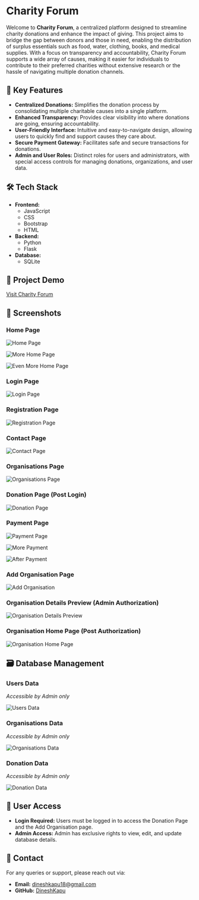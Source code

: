 # Charity Forum

Welcome to **Charity Forum**, a centralized platform designed to streamline charity donations and enhance the impact of giving. This project aims to bridge the gap between donors and those in need, enabling the distribution of surplus essentials such as food, water, clothing, books, and medical supplies. With a focus on transparency and accountability, Charity Forum supports a wide array of causes, making it easier for individuals to contribute to their preferred charities without extensive research or the hassle of navigating multiple donation channels.

## 🌟 Key Features

- **Centralized Donations:** Simplifies the donation process by consolidating multiple charitable causes into a single platform.
- **Enhanced Transparency:** Provides clear visibility into where donations are going, ensuring accountability.
- **User-Friendly Interface:** Intuitive and easy-to-navigate design, allowing users to quickly find and support causes they care about.
- **Secure Payment Gateway:** Facilitates safe and secure transactions for donations.
- **Admin and User Roles:** Distinct roles for users and administrators, with special access controls for managing donations, organizations, and user data.

## 🛠️ Tech Stack

- **Frontend:** 
  - JavaScript
  - CSS
  - Bootstrap
  - HTML
- **Backend:**
  - Python
  - Flask
- **Database:**
  - SQLite

## 🚀 Project Demo

[Visit Charity Forum](https://charityforum.pythonanywhere.com/)

## 📸 Screenshots

### Home Page
![Home Page](https://github.com/DineshKapu/Charity_Forum/assets/127214742/9168ac7f-f8e5-466d-9cb7-2d1701841f43)

![More Home Page](https://github.com/DineshKapu/Charity_Forum/assets/127214742/42d69216-9cb3-4921-aeeb-a8973de358b1)

![Even More Home Page](https://github.com/DineshKapu/Charity_Forum/assets/127214742/63f6bbda-1ba8-4e1c-ab4f-7e57f50c2608)

### Login Page
![Login Page](https://github.com/DineshKapu/Charity_Forum/assets/127214742/b0ac4646-d223-4af1-a8aa-fe21b368c98b)

### Registration Page
![Registration Page](https://github.com/DineshKapu/Charity_Forum/assets/127214742/88552466-7e12-4759-8d39-c15f314f568f)

### Contact Page
![Contact Page](https://github.com/DineshKapu/Charity_Forum/assets/127214742/3efb01bd-6fb9-45e8-bc96-92d7783eb2e9)

### Organisations Page
![Organisations Page](https://github.com/DineshKapu/Charity_Forum/assets/127214742/0080bb90-50aa-45de-8bef-435b11f63b87)

### Donation Page (Post Login)
![Donation Page](https://github.com/DineshKapu/Charity_Forum/assets/127214742/3cca49b1-3e9a-4436-bbd8-26d19ea71035)

### Payment Page
![Payment Page](https://github.com/DineshKapu/Charity_Forum/assets/127214742/97862291-cdb4-478b-ab08-93b64357443f)

![More Payment](https://github.com/DineshKapu/Charity_Forum/assets/127214742/e6d99be4-1485-4304-8783-2b8f66827f1c)

![After Payment](https://github.com/DineshKapu/Charity_Forum/assets/127214742/e983c19b-4226-4943-b954-24bba631631c)

### Add Organisation Page
![Add Organisation](https://github.com/DineshKapu/Charity_Forum/assets/127214742/0ad3f532-a2e5-443b-899d-fd0134a3f165)

### Organisation Details Preview (Admin Authorization)
![Organisation Details Preview](https://github.com/DineshKapu/Charity_Forum/assets/127214742/7ddcba0e-4646-493d-a34d-110e81db3abb)

### Organisation Home Page (Post Authorization)
![Organisation Home Page](https://github.com/DineshKapu/Charity_Forum/assets/127214742/ba5d3f35-9dcc-420a-a750-e7d5990ecb49)

## 🗃️ Database Management

### Users Data
*Accessible by Admin only*

![Users Data](https://github.com/DineshKapu/Charity_Forum/assets/127214742/cb8019a3-8e6f-4a30-9dcc-38b2c0a3527b)

### Organisations Data
*Accessible by Admin only*

![Organisations Data](https://github.com/DineshKapu/Charity_Forum/assets/127214742/201e43dc-538c-4648-9d19-30eff3330b59)

### Donation Data
*Accessible by Admin only*

![Donation Data](https://github.com/DineshKapu/Charity_Forum/assets/127214742/5a54014c-8355-43a1-98fb-3f3d384b39d6)

## 👤 User Access

- **Login Required:** Users must be logged in to access the Donation Page and the Add Organisation page.
- **Admin Access:** Admin has exclusive rights to view, edit, and update database details.


## 📧 Contact

For any queries or support, please reach out via:

- **Email:** [dineshkapu18@gmail.com](mailto:dineshkapu18@gmail.com)
- **GitHub:** [DineshKapu](https://github.com/DineshKapu)















